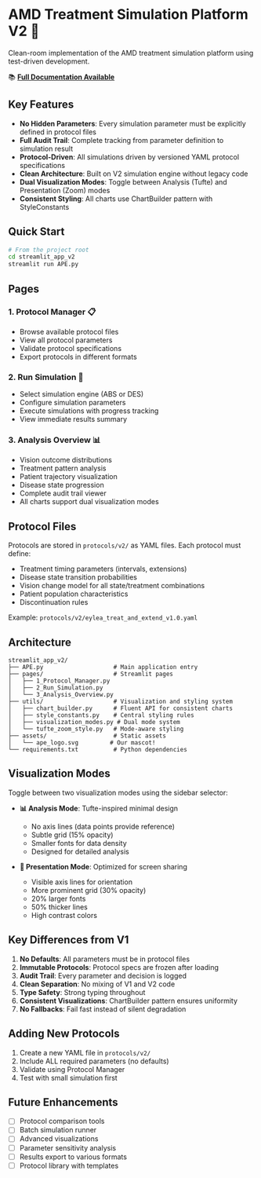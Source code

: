 # AMD Treatment Simulation Platform V2 🦍

Clean-room implementation of the AMD treatment simulation platform using test-driven development.

📚 **[Full Documentation Available](https://lh.github.io/vegf-1/)**

## Key Features

- **No Hidden Parameters**: Every simulation parameter must be explicitly defined in protocol files
- **Full Audit Trail**: Complete tracking from parameter definition to simulation result
- **Protocol-Driven**: All simulations driven by versioned YAML protocol specifications
- **Clean Architecture**: Built on V2 simulation engine without legacy code
- **Dual Visualization Modes**: Toggle between Analysis (Tufte) and Presentation (Zoom) modes
- **Consistent Styling**: All charts use ChartBuilder pattern with StyleConstants

## Quick Start

```bash
# From the project root
cd streamlit_app_v2
streamlit run APE.py
```

## Pages

### 1. Protocol Manager 📋
- Browse available protocol files
- View all protocol parameters
- Validate protocol specifications
- Export protocols in different formats

### 2. Run Simulation 🚀
- Select simulation engine (ABS or DES)
- Configure simulation parameters
- Execute simulations with progress tracking
- View immediate results summary

### 3. Analysis Overview 📊
- Vision outcome distributions
- Treatment pattern analysis
- Patient trajectory visualization
- Disease state progression
- Complete audit trail viewer
- All charts support dual visualization modes

## Protocol Files

Protocols are stored in `protocols/v2/` as YAML files. Each protocol must define:

- Treatment timing parameters (intervals, extensions)
- Disease state transition probabilities
- Vision change model for all state/treatment combinations
- Patient population characteristics
- Discontinuation rules

Example: `protocols/v2/eylea_treat_and_extend_v1.0.yaml`

## Architecture

```
streamlit_app_v2/
├── APE.py                    # Main application entry
├── pages/                    # Streamlit pages
│   ├── 1_Protocol_Manager.py
│   ├── 2_Run_Simulation.py
│   └── 3_Analysis_Overview.py
├── utils/                    # Visualization and styling system
│   ├── chart_builder.py      # Fluent API for consistent charts
│   ├── style_constants.py    # Central styling rules
│   ├── visualization_modes.py # Dual mode system
│   └── tufte_zoom_style.py   # Mode-aware styling
├── assets/                   # Static assets
│   └── ape_logo.svg         # Our mascot!
└── requirements.txt          # Python dependencies
```

## Visualization Modes

Toggle between two visualization modes using the sidebar selector:

- **📊 Analysis Mode**: Tufte-inspired minimal design
  - No axis lines (data points provide reference)
  - Subtle grid (15% opacity)
  - Smaller fonts for data density
  - Designed for detailed analysis

- **🎥 Presentation Mode**: Optimized for screen sharing
  - Visible axis lines for orientation
  - More prominent grid (30% opacity)
  - 20% larger fonts
  - 50% thicker lines
  - High contrast colors

## Key Differences from V1

1. **No Defaults**: All parameters must be in protocol files
2. **Immutable Protocols**: Protocol specs are frozen after loading
3. **Audit Trail**: Every parameter and decision is logged
4. **Clean Separation**: No mixing of V1 and V2 code
5. **Type Safety**: Strong typing throughout
6. **Consistent Visualizations**: ChartBuilder pattern ensures uniformity
7. **No Fallbacks**: Fail fast instead of silent degradation

## Adding New Protocols

1. Create a new YAML file in `protocols/v2/`
2. Include ALL required parameters (no defaults)
3. Validate using Protocol Manager
4. Test with small simulation first

## Future Enhancements

- [ ] Protocol comparison tools
- [ ] Batch simulation runner
- [ ] Advanced visualizations
- [ ] Parameter sensitivity analysis
- [ ] Results export to various formats
- [ ] Protocol library with templates